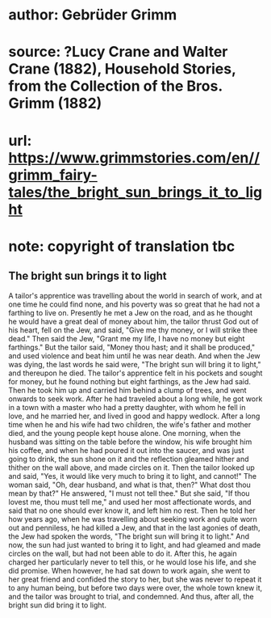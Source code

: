 # author: Gebrüder Grimm
# source: ?Lucy Crane and Walter Crane (1882), Household Stories, from the Collection of the Bros. Grimm (1882)
# url: https://www.grimmstories.com/en//grimm_fairy-tales/the_bright_sun_brings_it_to_light
# note: copyright of translation tbc

## The bright sun brings it to light 

A tailor's apprentice was travelling about the world in search of work,
and at one time he could find none, and his poverty was so great that he
had not a farthing to live on. Presently he met a Jew on the road, and
as he thought he would have a great deal of money about him, the tailor
thrust God out of his heart, fell on the Jew, and said, "Give me thy
money, or I will strike thee dead." Then said the Jew, "Grant me my
life, I have no money but eight farthings." But the tailor said,
"Money thou hast; and it shall be produced," and used violence and
beat him until he was near death. And when the Jew was dying, the last
words he said were, "The bright sun will bring it to light," and
thereupon he died. The tailor's apprentice felt in his pockets and
sought for money, but he found nothing but eight farthings, as the Jew
had said. Then he took him up and carried him behind a clump of trees,
and went onwards to seek work. After he had traveled about a long while,
he got work in a town with a master who had a pretty daughter, with whom
he fell in love, and he married her, and lived in good and happy
wedlock.
After a long time when he and his wife had two children, the wife's
father and mother died, and the young people kept house alone. One
morning, when the husband was sitting on the table before the window,
his wife brought him his coffee, and when he had poured it out into the
saucer, and was just going to drink, the sun shone on it and the
reflection gleamed hither and thither on the wall above, and made
circles on it. Then the tailor looked up and said, "Yes, it would like
very much to bring it to light, and cannot!" The woman said, "Oh, dear
husband, and what is that, then?" What dost thou mean by that?" He
answered, "I must not tell thee." But she said, "If thou lovest me,
thou must tell me," and used her most affectionate words, and said that
no one should ever know it, and left him no rest. Then he told her how
years ago, when he was travelling about seeking work and quite worn out
and penniless, he had killed a Jew, and that in the last agonies of
death, the Jew had spoken the words, "The bright sun will bring it to
light." And now, the sun had just wanted to bring it to light, and had
gleamed and made circles on the wall, but had not been able to do it.
After this, he again charged her particularly never to tell this, or he
would lose his life, and she did promise. When however, he had sat down
to work again, she went to her great friend and confided the story to
her, but she was never to repeat it to any human being, but before two
days were over, the whole town knew it, and the tailor was brought to
trial, and condemned. And thus, after all, the bright sun did bring it
to light.
